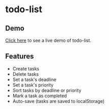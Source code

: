 # todo-list

## Demo
[Click here](https://johnatanf.github.io/todo-list/) to see a live demo of todo-list. 

## Features 
- Create tasks 
- Delete tasks 
- Set a task's deadline 
- Set a task's priority 
- Sort tasks by deadline or priority 
- Mark a task as completed 
- Auto-save (tasks are saved to localStorage) 